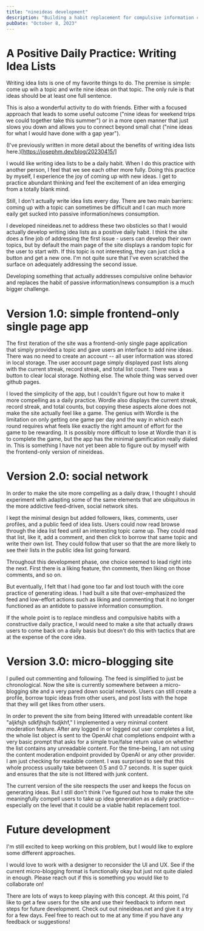 ```yaml
---
title: "nineideas development"
description: "Building a habit replacement for compulsive information consumption."
pubDate: "October 8, 2023"
---
```


# A Positive Daily Practice: Writing Idea Lists

Writing idea lists is one of my favorite things to do. The premise is simple: come up wih a topic and write nine ideas on that topic. The only rule is that ideas should be at least one full sentence. 

This is also a wonderful activity to do with friends. Either with a focused approach that leads to some useful outcome ("nine ideas for weekend trips we could together take this summer") or in a more open manner that just slows you down and allows you to connect beyond small chat ("nine ideas for what I would have done with a gap year"). 

(I've previously written in more detail about the benefits of writing idea lists here.)[https://josephm.dev/blog/20230415/]

I would like writing idea lists to be a daily habit. When I do this practice with another person, I feel that we see each other more fully. Doing this practice by myself, I experience the joy of coming up with new ideas. I get to practice abundant thinking and feel the excitement of an idea emerging from a totally blank mind. 

Still, I don't actually write idea lists every day. There are two main barriers: coming up with a topic can sometimes be difficult and I can much more eaily get sucked into passive information/news consumption.

I developed nineideas.net to address these two obsticles so that I would actually develop writing idea lists as a positive daily habit. I think the site does a fine job of addressing the first issue - users can develop their own topics, but by default the main page of the site displays a random topic for the user to start with. If this topic is not interesting, they can just click a button and get a new one. I'm not quite sure that I've even scratched the surface on adequately addressing the second issue. 

Developing something that actually addresses compulsive online behavior and replaces the habit of passive information/news consumption is a much bigger challenge. 


# Version 1.0: simple frontend-only single page app

The first iteration of the site was a frontend-only single page application that simply provided a topic and gave users an interface to add nine ideas. There was no need to create an account -- all user information was stored in local storage. The user account page simply displayed past lists along with the current streak, record streak, and total list count. There was a button to clear local storage. Nothing else. The whole thing was served over github pages. 

I loved the simplicity of the app, but I couldn't figure out how to make it more compelling as a daily practice. Wordle also displays the current streak, record streak, and total counts, but copying these aspects alone does not make the site actually feel like a game. The genius with Wordle is the limitation on only getting one game per day and the way in which each round requires what feels like exactly the right amount of effort for the game to be rewarding. It is possibly more difficult to lose at Wordle than it is to complete the game, but the app has the minimal gamification really dialed in. This is something I have not yet been able to figure out by myself with the frontend-only version of nineideas. 


# Version 2.0: social network
In order to make the site more compelling as a daily draw, I thought I should experiment with adapting some of the same elements that are ubiquitous in the more addictive feed-driven, social network sites. 

I kept the minimal design but added followers, likes, comments, user profiles, and a public feed of idea lists. Users could now read browse through the idea list feed until an interesting topic came up. They could read that list, like it, add a comment, and then click to borrow that same topic and write their own list. They could follow that user so that the are more likely to see their lists in the public idea list going forward. 

Throughout this development phase, one choice seemed to lead right into the next. First there is a liking feature, thn comments, then liking on those comments, and so on. 

But eventually, I felt that I had gone too far and lost touch with the core practice of generating ideas. I had built a site that over-emphasized the feed and low-effort actions such as liking and commenting that it no longer functioned as an antidote to passive information consumption.

If the whole point is to replace mindless and compulsive habits with a constructive daily practice, I would need to make a site that actually draws users to come back on a daily basis but doesn't do this with tactics that are at the expense of the core idea. 


# Version 3.0: micro-blogging site
I pulled out commenting and following. The feed is simplified to just be chronological. Now the site is currently somewhere between a micro-blogging site and a very pared down social network. Users can still create a profile, borrow topic ideas from other users, and post lists with the hope that they will get likes from other users.

In order to prevent the site from being littered with unreadable content like "aljkfsjh sdkfjhsjh fsdjkhf," I implemented a very minimal content moderation feature. After any logged in or logged out user completes a list, the whole list object is sent to the OpenAI chat completions endpoint with a very basic prompt that asks for a simple true/false return value on whether the list contains any unreadable content. For the time-being, I am not using the content moderation endpoint provided by OpenAI or any other provider. I am just checking for readable content. I was surprised to see that this whole process usually take between 0.5 and 0.7 seconds. It is super quick and ensures that the site is not littered with junk content. 

The current version of the site reespects the user and keeps the focus on generating ideas. But I still don't think I've figured out how to make the site meaningfully compell users to take up idea generation as a daily practice--especially on the level that it could be a viable habit replacement tool. 


# Future development
I'm still excited to keep working on this problem, but I would like to explore some different approaches.

I would love to work with a designer to reconsider the UI and UX. See if the current micro-blogging format is functionally okay but just not quite dialed in enough. Please reach out if this is something you would like to collaborate on!

There are lots of ways to keep playing with this concept. At this point, I'd like to get a few users for the site and use their feedback to inform next steps for future development. Check out out nineideas.net and give it a try for a few days. Feel free to reach out to me at any time if you have any feedback or suggestions!